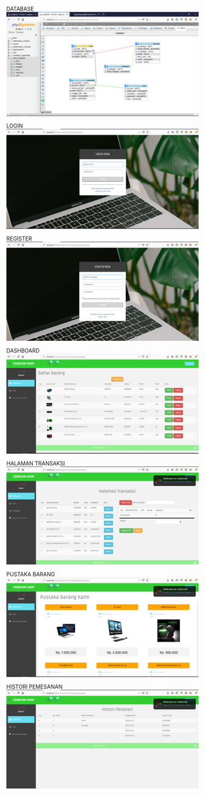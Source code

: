 DATABASE
![alt_text](https://github.com/IlyasaPunjungWicaksono/TokoKomputerCI/blob/master/screenshot/database.PNG)
<br>

LOGIN
![alt_text](https://github.com/IlyasaPunjungWicaksono/TokoKomputerCI/blob/master/screenshot/login.PNG)
<br>

REGISTER
![alt_text](https://github.com/IlyasaPunjungWicaksono/TokoKomputerCI/blob/master/screenshot/register.PNG)
<br>

DASHBOARD
![alt_text](https://github.com/IlyasaPunjungWicaksono/TokoKomputerCI/blob/master/screenshot/dashboard.PNG)
<br>

HALAMAN TRANSAKSI
![alt_text](https://github.com/IlyasaPunjungWicaksono/TokoKomputerCI/blob/master/screenshot/halamantransaksi.PNG)
<br>

PUSTAKA BARANG
![alt_text](https://github.com/IlyasaPunjungWicaksono/TokoKomputerCI/blob/master/screenshot/pustakabarang.PNG)
<br>

HISTORI PEMESANAN
![alt_text](https://github.com/IlyasaPunjungWicaksono/TokoKomputerCI/blob/master/screenshot/hisorypemesanan.PNG)
<br>




